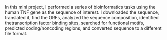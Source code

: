 In this mini project, I performed a series of bioinformatics tasks using the human TNF gene as the sequence of interest. I downloaded the sequence, translated it, find the ORFs, analyzed the sequence composition, identified thetranscription factor binding sites, searched for functional motifs, predicted coding/noncoding regions, and converted sequence to a different file format.
